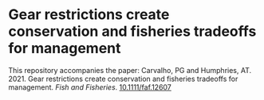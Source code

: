 # Gear restrictions create conservation and fisheries tradeoffs for management

This repository accompanies the paper: Carvalho, PG and Humphries, AT. 2021. Gear restrictions create conservation and fisheries tradeoffs for management. _Fish and Fisheries_. [10.1111/faf.12607](https://doi.org/10.1111/faf.12607)


